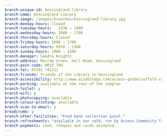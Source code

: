 ```yaml
---
branch-unique-id: kessingland-library
branch-name: Kessingland Library
branch-image: /images/branches/kessingland-library.jpg
branch-monday-hours: Closed
branch-tuesday-hours:	1430 – 1900
branch-wednesday-hours: 1000 – 1700
branch-thursday-hours: Closed
branch-friday-hours: 1000 – 1700
branch-saturday-hours: 0930 – 1300
branch-sunday-hours: 1000 – 1500
branch-manager: Sandra Knights
branch-address: Marram Green, Hall Road, Kessingland
branch-post-code: NR33 7AH
branch-tel: 01502 741212
branch-friends: Friends of the Library in Kessingland
branch-accessibility: http://www.disabledgo.com/access-guide/suffolk-county-council/kessingland-library-2
branch-parking: available at the rear of the complex
branch-toilet: y
branch-wifi: y
branch-photocopying: available
branch-colour-printing: available
branch-scan-to-email: y
breadcrumb: y
branch-other-facilities: "Food bank collection point."
branch-refreshments: "available in our café, run by Access Community Trust."
branch-payments: cash, cheques and cards accepted
---
```

